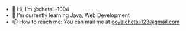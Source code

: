 - 👋 Hi, I’m @chetali-1004
- 🌱 I’m currently learning Java, Web Development
- 📫 How to reach me: You can mail me at goyalchetali123@gmail.com

<!---
chetali-1004/chetali-1004 is a ✨ special ✨ repository because its `README.md` (this file) appears on your GitHub profile.
You can click the Preview link to take a look at your changes.
--->
